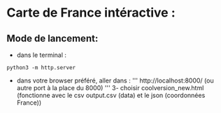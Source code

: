 # Carte de France intéractive :

## Mode de lancement:

* dans le terminal :
```
python3 -m http.server
```
* dans votre browser préféré, aller dans :
'''
http://localhost:8000/ (ou autre port à la place du 8000)
'''
3- choisir coolversion_new.html (fonctionne avec le csv output.csv (data) et le json (coordonnées France))
